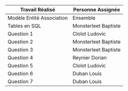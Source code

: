 | **Travail Réalisé**                    | **Personne Assignée**           |
|----------------------------------------|---------------------------------|
| Modèle Entité Association              | Ensemble                        |
| Tables en SQL                          | Monsterleet Baptiste            |
| Question 1                             | Clolot Ludovic                  |
| Question 2                             | Monsterleet Baptiste            |
| Question 3                             | Monsterleet Baptiste            |
| Question 4                             | Reynier Dorian                  |
| Question 5                             | Clolot Ludovic                  |
| Question 6                             | Duban Louis                     |
| Question 7                             | Duban Louis                     |
